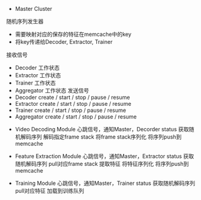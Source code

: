 * Master Cluster

随机序列发生器
 - 需要映射对应的保存的特征在memcache中的key
 - 将key传递给Decoder, Extractor, Trainer


接收信号
 - Decoder 工作状态
 - Extractor 工作状态
 - Trainer 工作状态
 - Aggregator 工作状态
发送信号
 - Decoder create / start / stop / pause / resume
 - Extractor create / start / stop / pause / resume
 - Trainer create / start / stop / pause / resume
 - Aggregator create / start / stop / pause / resume

* Video Decoding Module
 心跳信号，通知Master，Decorder status
 获取随机解码序列
 解码指定frame stack
 将frame stack序列化
 将序列push到memcache




* Feature Extraction Module
 心跳信号，通知Master，Extractor status
 获取随机解码序列
 pull对应frame stack
 提取特征
 将特征序列化
 将序列push到memcache


* Training Module
 心跳信号，通知Master，Trainer status
 获取随机解码序列
 pull对应特征
 加载到训练队列
